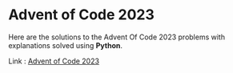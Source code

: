 # Advent of Code **2023**

Here are the solutions to the Advent Of Code 2023 problems with explanations solved using **Python**.

Link : [Advent of Code 2023](https://adventofcode.com/2023)
